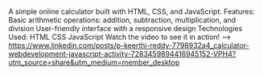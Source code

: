 A simple online calculator built with HTML, CSS, and JavaScript.
Features:
  Basic arithmetic operations: addition, subtraction, multiplication, and division
  User-friendly interface with a responsive design
Technologies Used:
   HTML
   CSS
   JavaScript
Watch the video to see it in action! --> https://www.linkedin.com/posts/p-keerthi-reddy-7798932a4_calculator-webdevelopment-javascript-activity-7283459894416945152-VPH4?utm_source=share&utm_medium=member_desktop

